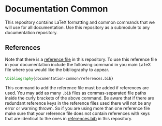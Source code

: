 # Documentation Common

This repository contains LaTeX formatting and common commands that we will use for all
documentation. Use this repository as a submodule to any documentation repository.

## References

Note that there is a [reference file](references.bib) in this repository. To use this
reference file in your documentation include the following command in you main LaTeX
file where you would like the bibliography to appear.

```latex
\bibliography{documentation-common/references.bib}
```

This command to add the reference file must be added if references are used. You may add as
many `.bib` files as commas-separated file paths inside the curly brackets of the above command.
Be aware that if there are redundant reference keys in the reference files used there
will not be any error or warning thrown. So if you are using more than one reference file
make sure that your reference file does not contain references with keys that are identical
to the ones in [references.bib](references.bib) in this repository.
